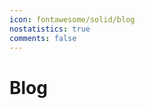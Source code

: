 ```yaml
---
icon: fontawesome/solid/blog
nostatistics: true
comments: false
---
```


# Blog

<!-- {{ blog_content }} -->
